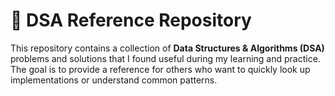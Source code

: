 # 📘 DSA Reference Repository

This repository contains a collection of **Data Structures & Algorithms (DSA)** problems and solutions that I found useful during my learning and practice.  
The goal is to provide a reference for others who want to quickly look up implementations or understand common patterns.
